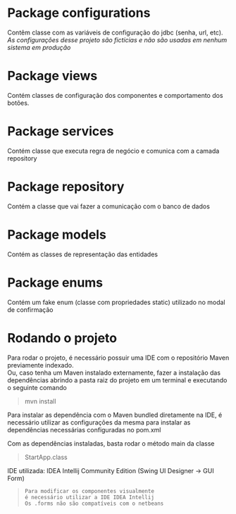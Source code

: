 # Package configurations
Contêm classe com as variáveis de configuração do jdbc (senha, url, etc). *As configurações desse projeto são fictícias e não são usadas em nenhum sistema em produção*

# Package views
Contém classes de configuração dos componentes
e comportamento dos botões.

# Package services
Contém classe que executa regra de negócio e
comunica com a camada repository

# Package repository
Contém a classe que vai fazer a comunicação
com o banco de dados

# Package models
Contém as classes de representação das entidades

# Package enums
Contém um fake enum (classe com propriedades static)
utilizado no modal de confirmação

# Rodando o projeto
Para rodar o projeto, é necessário possuir uma IDE com o repositório Maven previamente indexado.
<br>
Ou, caso tenha um Maven instalado externamente, fazer a instalação das dependências
abrindo a pasta raiz do projeto em um terminal e executando o seguinte comando
> mvn install

Para instalar as dependência com o Maven bundled diretamente na IDE, é necessário utilizar as configurações da mesma para instalar as dependências necessárias configuradas no pom.xml

Com as dependências instaladas, basta rodar o método main da classe 
> StartApp.class 

IDE utilizada: IDEA Intellij Community Edition (Swing UI Designer -> GUI Form)
>     Para modificar os componentes visualmente
>     é necessário utilizar a IDE IDEA Intellij
>     Os .forms não são compatíveis com o netbeans